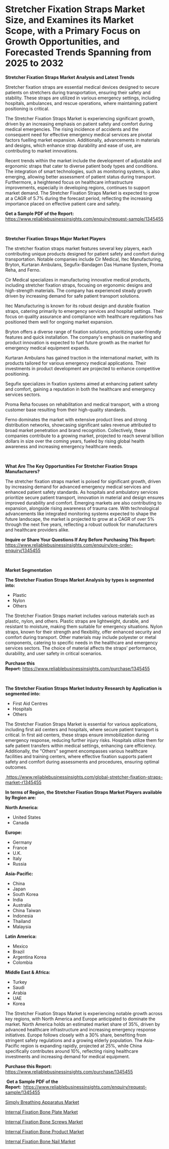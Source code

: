 <p><h1>Stretcher Fixation Straps Market Size, and Examines its Market Scope, with a Primary Focus on Growth Opportunities, and Forecasted Trends Spanning from 2025 to 2032</h1></p><p><strong>Stretcher Fixation Straps Market Analysis and Latest Trends</strong></p>
<p><p>Stretcher fixation straps are essential medical devices designed to secure patients on stretchers during transportation, ensuring their safety and stability. These straps are utilized in various emergency settings, including hospitals, ambulances, and rescue operations, where maintaining patient positioning is critical.</p><p>The Stretcher Fixation Straps Market is experiencing significant growth, driven by an increasing emphasis on patient safety and comfort during medical emergencies. The rising incidence of accidents and the consequent need for effective emergency medical services are pivotal factors fuelling market expansion. Additionally, advancements in materials and designs, which enhance strap durability and ease of use, are contributing to market innovations.</p><p>Recent trends within the market include the development of adjustable and ergonomic straps that cater to diverse patient body types and conditions. The integration of smart technologies, such as monitoring systems, is also emerging, allowing better assessment of patient status during transport. Furthermore, a heightened focus on healthcare infrastructure improvements, especially in developing regions, continues to support market demand. The Stretcher Fixation Straps Market is expected to grow at a CAGR of 5.7% during the forecast period, reflecting the increasing importance placed on effective patient care and safety.</p></p>
<p><strong>Get a Sample PDF of the Report:&nbsp;</strong> <a href="https://www.reliablebusinessinsights.com/enquiry/request-sample/1345455?utm_campaign=96&utm_medium=2&utm_source=Github&utm_content=ia&utm_term=04032025&utm_id=stretcher-fixation-straps">https://www.reliablebusinessinsights.com/enquiry/request-sample/1345455</a></p>
<p>&nbsp;</p>
<p><strong>Stretcher Fixation Straps Major Market Players</strong></p>
<p><p>The stretcher fixation straps market features several key players, each contributing unique products designed for patient safety and comfort during transportation. Notable companies include Cir Medical, Itec Manufacturing, Bryton, Kurtaran Ambulans, Segufix-Bandagen Das Humane System, Proma Reha, and Ferno.</p><p>Cir Medical specializes in manufacturing innovative medical products, including stretcher fixation straps, focusing on ergonomic designs and high-strength materials. The company has experienced steady growth driven by increasing demand for safe patient transport solutions.</p><p>Itec Manufacturing is known for its robust design and durable fixation straps, catering primarily to emergency services and hospital settings. Their focus on quality assurance and compliance with healthcare regulations has positioned them well for ongoing market expansion. </p><p>Bryton offers a diverse range of fixation solutions, prioritizing user-friendly features and quick installation. The company's emphasis on marketing and product innovation is expected to fuel future growth as the market for emergency medical equipment expands.</p><p>Kurtaran Ambulans has gained traction in the international market, with its products tailored for various emergency medical applications. Their investments in product development are projected to enhance competitive positioning.</p><p>Segufix specializes in fixation systems aimed at enhancing patient safety and comfort, gaining a reputation in both the healthcare and emergency services sectors. </p><p>Proma Reha focuses on rehabilitation and medical transport, with a strong customer base resulting from their high-quality standards. </p><p>Ferno dominates the market with extensive product lines and strong distribution networks, showcasing significant sales revenue attributed to broad market penetration and brand recognition. Collectively, these companies contribute to a growing market, projected to reach several billion dollars in size over the coming years, fueled by rising global health awareness and increasing emergency healthcare needs.</p></p>
<p>&nbsp;</p>
<p><strong>What Are The Key Opportunities For Stretcher Fixation Straps Manufacturers?</strong></p>
<p><p>The stretcher fixation straps market is poised for significant growth, driven by increasing demand for advanced emergency medical services and enhanced patient safety standards. As hospitals and ambulatory services prioritize secure patient transport, innovation in material and design ensures improved durability and comfort. Emerging markets are also contributing to expansion, alongside rising awareness of trauma care. With technological advancements like integrated monitoring systems expected to shape the future landscape, the market is projected to grow at a CAGR of over 5% through the next five years, reflecting a robust outlook for manufacturers and healthcare providers alike.</p></p>
<p><strong>Inquire or Share Your Questions If Any Before Purchasing This Report:</strong> <a href="https://www.reliablebusinessinsights.com/enquiry/pre-order-enquiry/1345455?utm_campaign=96&utm_medium=2&utm_source=Github&utm_content=ia&utm_term=04032025&utm_id=stretcher-fixation-straps">https://www.reliablebusinessinsights.com/enquiry/pre-order-enquiry/1345455</a></p>
<p>&nbsp;</p>
<p><strong>Market Segmentation</strong></p>
<p><strong>The Stretcher Fixation Straps Market Analysis by types is segmented into:</strong></p>
<p><ul><li>Plastic</li><li>Nylon</li><li>Others</li></ul></p>
<p><p>The Stretcher Fixation Straps market includes various materials such as plastic, nylon, and others. Plastic straps are lightweight, durable, and resistant to moisture, making them suitable for emergency situations. Nylon straps, known for their strength and flexibility, offer enhanced security and comfort during transport. Other materials may include polyester or metal components, catering to specific needs in the healthcare and emergency services sectors. The choice of material affects the straps’ performance, durability, and user safety in critical scenarios.</p></p>
<p><strong>Purchase this Report:&nbsp;</strong><a href="https://www.reliablebusinessinsights.com/purchase/1345455?utm_campaign=96&utm_medium=2&utm_source=Github&utm_content=ia&utm_term=04032025&utm_id=stretcher-fixation-straps">https://www.reliablebusinessinsights.com/purchase/1345455</a></p>
<p>&nbsp;</p>
<p><strong>The Stretcher Fixation Straps Market Industry Research by Application is segmented into:</strong></p>
<p><ul><li>First Aid Centres</li><li>Hospitals</li><li>Others</li></ul></p>
<p><p>The Stretcher Fixation Straps Market is essential for various applications, including first aid centers and hospitals, where secure patient transport is critical. In first aid centers, these straps ensure immobilization during emergency response, reducing further injury risks. Hospitals utilize them for safe patient transfers within medical settings, enhancing care efficiency. Additionally, the "Others" segment encompasses various healthcare facilities and training centers, where effective fixation supports patient safety and comfort during assessments and procedures, ensuring optimal outcomes.</p></p>
<p><a href="https://www.reliablebusinessinsights.com/global-stretcher-fixation-straps-market-r1345455?utm_campaign=96&utm_medium=2&utm_source=Github&utm_content=ia&utm_term=04032025&utm_id=stretcher-fixation-straps">&nbsp;https://www.reliablebusinessinsights.com/global-stretcher-fixation-straps-market-r1345455</a></p>
<p><strong>In terms of Region, the Stretcher Fixation Straps Market Players available by Region are:</strong></p>
<p>
    <p> <strong> North America: </strong>
        <ul>
            <li>United States</li>
            <li>Canada</li>
        </ul>
        </p> 
    <p> <strong> Europe: </strong>
        <ul>
            <li>Germany</li>
            <li>France</li>
            <li>U.K.</li>
            <li>Italy</li>
            <li>Russia</li>
        </ul>
        </p> 
    <p> <strong> Asia-Pacific: </strong>
        <ul>
            <li>China</li>
            <li>Japan</li>
            <li>South Korea</li>
            <li>India</li>
            <li>Australia</li>
            <li>China Taiwan</li>
            <li>Indonesia</li>
            <li>Thailand</li>
            <li>Malaysia</li>
        </ul>
        </p> 
    <p> <strong> Latin America: </strong>
        <ul>
            <li>Mexico</li>
            <li>Brazil</li>
            <li>Argentina Korea</li>
            <li>Colombia</li>
        </ul>
        </p> 
    <p> <strong> Middle East & Africa: </strong>
        <ul>
            <li>Turkey</li>
            <li>Saudi</li>
            <li>Arabia</li>
            <li>UAE</li>
            <li>Korea</li>
        </ul>
    </p>
    </p>
<p><p>The Stretcher Fixation Straps Market is experiencing notable growth across key regions, with North America and Europe anticipated to dominate the market. North America holds an estimated market share of 35%, driven by advanced healthcare infrastructure and increasing emergency response initiatives. Europe follows closely with a 30% share, benefiting from stringent safety regulations and a growing elderly population. The Asia-Pacific region is expanding rapidly, projected at 25%, while China specifically contributes around 10%, reflecting rising healthcare investments and increasing demand for medical equipment.</p></p>
<p><strong>Purchase this Report: </strong><a href="https://www.reliablebusinessinsights.com/purchase/1345455?utm_campaign=96&utm_medium=2&utm_source=Github&utm_content=ia&utm_term=04032025&utm_id=stretcher-fixation-straps">https://www.reliablebusinessinsights.com/purchase/1345455</a></p>
<p>&nbsp;<strong>Get a Sample PDF of the Report:&nbsp;&nbsp;</strong><a href="https://www.reliablebusinessinsights.com/enquiry/request-sample/1345455?utm_campaign=96&utm_medium=2&utm_source=Github&utm_content=ia&utm_term=04032025&utm_id=stretcher-fixation-straps">https://www.reliablebusinessinsights.com/enquiry/request-sample/1345455</a></p>
<p><strong></strong></p>
<p><p><a href="https://github.com/kimomeifbnu26/Market-Research-Report-List-1/blob/main/simply-breathing-apparatus-market.md?utm_campaign=96&utm_medium=2&utm_source=Github&utm_content=ia&utm_term=04032025&utm_id=stretcher-fixation-straps">Simply Breathing Apparatus Market</a></p><p><a href="https://github.com/brabolyrah3h/Market-Research-Report-List-1/blob/main/internal-fixation-bone-plate-market.md?utm_campaign=96&utm_medium=2&utm_source=Github&utm_content=ia&utm_term=04032025&utm_id=stretcher-fixation-straps">Internal Fixation Bone Plate Market</a></p><p><a href="https://github.com/sekohlorik/Market-Research-Report-List-1/blob/main/internal-fixation-bone-screws-market.md?utm_campaign=96&utm_medium=2&utm_source=Github&utm_content=ia&utm_term=04032025&utm_id=stretcher-fixation-straps">Internal Fixation Bone Screws Market</a></p><p><a href="https://github.com/nicoytabiz7/Market-Research-Report-List-1/blob/main/internal-fixation-bone-product-market.md?utm_campaign=96&utm_medium=2&utm_source=Github&utm_content=ia&utm_term=04032025&utm_id=stretcher-fixation-straps">Internal Fixation Bone Product Market</a></p><p><a href="https://github.com/avirsuckra/Market-Research-Report-List-1/blob/main/internal-fixation-bone-nail-market.md?utm_campaign=96&utm_medium=2&utm_source=Github&utm_content=ia&utm_term=04032025&utm_id=stretcher-fixation-straps">Internal Fixation Bone Nail Market</a></p></p>